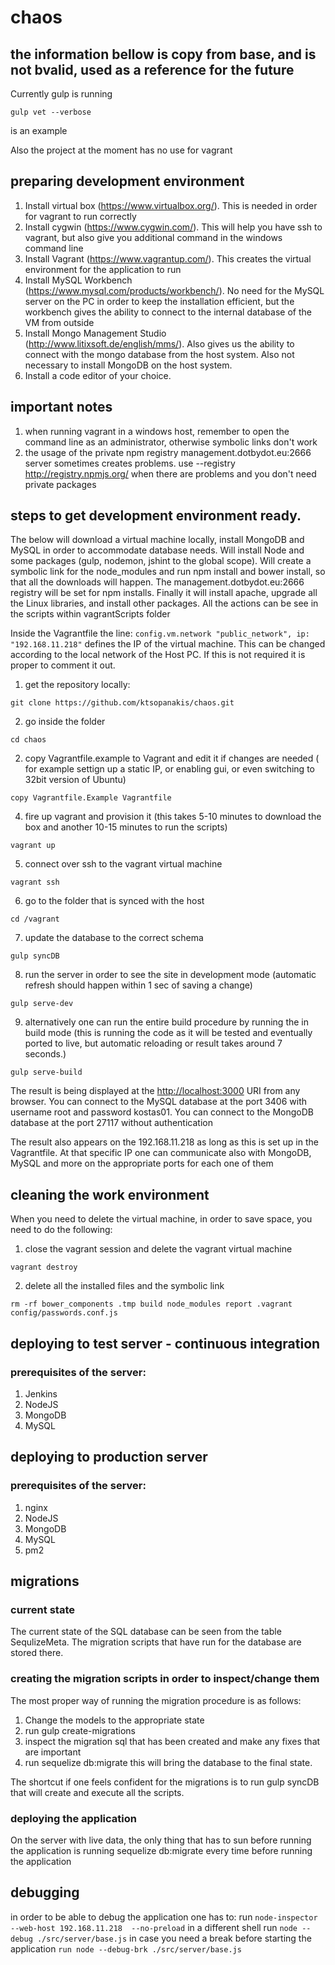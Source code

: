 # chaos

## the information bellow is copy from base, and is not bvalid, used as a reference for the future

Currently gulp is running
```
gulp vet --verbose
```
is an example

Also the project at the moment has no use for vagrant

## preparing development environment

1. Install virtual box (https://www.virtualbox.org/). This is needed in order for vagrant to run correctly
2. Install cygwin (https://www.cygwin.com/). This will help you have ssh to vagrant, but also give you additional command in the windows command line
3. Install Vagrant (https://www.vagrantup.com/). This creates the virtual environment for the application to run
4. Install MySQL Workbench (https://www.mysql.com/products/workbench/). No need for the MySQL server on the PC in order to keep the installation efficient, but the workbench gives the ability to connect to the internal database of the VM from outside
5. Install Mongo Management Studio (http://www.litixsoft.de/english/mms/). Also gives us the ability to connect with the mongo database from the host system. Also not necessary to install MongoDB on the host system.
6. Install a code editor of your choice.

## important notes

1. when running vagrant in a windows host, remember to open the command line as an administrator, otherwise symbolic links don't work
2. the usage of the private npm registry management.dotbydot.eu:2666 server sometimes creates problems. use --registry http://registry.npmjs.org/ when there are problems and you don't need private packages


## steps to get development environment ready.

The below will download a virtual machine locally, install MongoDB and MySQL in order to accommodate database needs. Will install Node and some packages (gulp, nodemon, jshint to the global scope).
Will create a symbolic link for the node_modules and run npm install and bower install, so that all the downloads will happen. The management.dotbydot.eu:2666 registry will be set for npm installs. Finally it will install apache, upgrade all the Linux libraries, and install other packages. All the actions can be see in the scripts within vagrantScripts folder

Inside the Vagrantfile the line: ```config.vm.network "public_network", ip: "192.168.11.218"``` defines the IP of the virtual machine. This can be changed according to the local network of the Host PC. If this is not required it is proper to comment it out.

1. get the repository locally:
  ```
  git clone https://github.com/ktsopanakis/chaos.git
  ```
2. go inside the folder
  ```
  cd chaos
  ```
2. copy Vagrantfile.example to Vagrant and edit it if changes are needed ( for example settign up a static IP, or enabling gui, or even switching to 32bit version of Ubuntu)
  ```
  copy Vagrantfile.Example Vagrantfile
  ```
4. fire up vagrant and provision it (this takes 5-10 minutes to download the box and another 10-15 minutes to run the scripts)
  ```
  vagrant up
  ```
5. connect over ssh to the vagrant virtual machine
  ```
  vagrant ssh
  ```
6. go to the folder that is synced with the host
  ```
  cd /vagrant
  ```
7. update the database to the correct schema
  ```
  gulp syncDB
  ```
8. run the server in order to see the site in development mode (automatic refresh should happen within 1 sec of saving a change)
  ```
  gulp serve-dev
  ```
9. alternatively one can run the entire build procedure by running the in build mode (this is running the code as it will be tested and eventually ported to live, but automatic reloading or result takes around 7 seconds.)
  ```
  gulp serve-build
  ```

The result is being displayed at the <http://localhost:3000> URI from any browser.
You can connect to the MySQL database at the port 3406 with username root and password kostas01. You can connect to the MongoDB database at the port 27117 without authentication

The result also appears on the 192.168.11.218 as long as this is set up in the Vagrantfile. At that specific IP one can communicate also with MongoDB, MySQL and more on the appropriate ports for each one of them



## cleaning the work environment

When you need to delete the virtual machine, in order to save space, you need to do the following:

1. close the vagrant session and delete the vagrant virtual machine
  ```
  vagrant destroy
  ```
2. delete all the installed files and the symbolic link
  ```
  rm -rf bower_components .tmp build node_modules report .vagrant config/passwords.conf.js
  ```

## deploying to test server - continuous integration

### prerequisites of the server:
1. Jenkins
2. NodeJS
3. MongoDB
4. MySQL

## deploying to production server

### prerequisites of the server:
1. nginx
2. NodeJS
3. MongoDB
4. MySQL
5. pm2

## migrations

### current state

The current state of the SQL database can be seen from the table SequlizeMeta. The migration scripts that have run for the database are stored there.

### creating the migration scripts in order to inspect/change them

The most proper way of running the migration procedure is as follows:
1. Change the models to the appropriate state
2. run gulp create-migrations
3. inspect the migration sql that has been created and make any fixes that are important
4. run sequelize db:migrate this will bring the database to the final state.

The shortcut if one feels confident for the migrations is to run gulp syncDB that will create and execute all the scripts.

### deploying the application

On the server with live data, the only thing that has to sun before running the application is running sequelize db:migrate every time before running the application

## debugging

in order to be able to debug the application one has to:
run ```node-inspector --web-host 192.168.11.218  --no-preload```
in a different shell run ```node --debug ./src/server/base.js```
in case you need a break before starting the application ```run node --debug-brk ./src/server/base.js```
